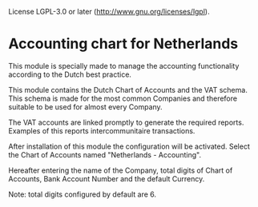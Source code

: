 License LGPL-3.0 or later (http://www.gnu.org/licenses/lgpl).

Accounting chart for Netherlands
================================

This module is specially made to manage the accounting functionality
according to the Dutch best practice.

This module contains the Dutch Chart of Accounts and the VAT schema.
This schema is made for the most common Companies and therefore suitable
to be used for almost every Company.

The VAT accounts are linked promptly to generate the required reports. Examples
of this reports intercommunitaire transactions.

After installation of this module the configuration will be activated.
Select the Chart of Accounts named "Netherlands - Accounting".

Hereafter entering the name of the Company, total digits of Chart of Accounts,
Bank Account Number and the default Currency.

Note: total digits configured by default are 6.
